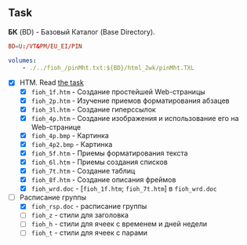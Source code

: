 ## Task

**БК** (BD) - Базовый Каталог (Base Directory).

```conf
BD=U:/VT&PM/EU_EI/PIN
```

```yml
volumes:
    - ./../fioh_/pinMht.txt:${BD}/html_2wk/pinMht.TXL 
```

- [x] HTM.
    Read [the task](pinMht.txt)
    - [x] `fioh_1f.htm` - Создание простейшей Web-страницы
    - [x] `fioh_2p.htm` - Изучение приемов форматирования абзацев
    - [x] `fioh_3l.htm` - Создание гиперссылок
    - [x] `fioh_4p.htm` - Создание изображения и использование его на Web-странице
    - [x] `fioh_4p.bmp` - Картинка
    - [x] `fioh_4p2.bmp` - Картинка
    - [x] `fioh_5f.htm` - Приемы форматирования текста
    - [x] `fioh_6l.htm` - Приемы создания списков
    - [x] `fioh_7t.htm` - Создание таблиц
    - [x] `fioh_8f.htm` - Создание описания фреймов
    - [x] `fioh_wrd.doc` - [`fioh_1f.htm`; `fioh_7t.htm`] в `fioh_wrd.doc`
- [ ] Расписание группы
    - [x] `fioh_rsp.doc` - расписание группы
    - [ ] `fioh_z` - стили для заголовка
    - [ ] `fioh_h` - стили для ячеек с временем и дней недели
    - [ ] `fioh_t` - стили для ячеек с парами
